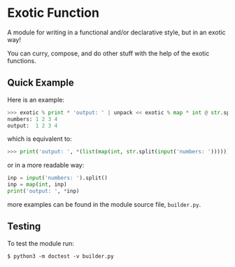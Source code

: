 # Exotic Function

A module for writing in a functional and/or declarative style, but in an exotic way!

You can curry, compose, and do other stuff with the help of the exotic functions.

## Quick Example

Here is an example:

```python
>>> exotic % print * 'output: ' | unpack << exotic % map * int @ str.split @ input * 'numbers: ' | apply
numbers: 1 2 3 4
output:  1 2 3 4
```

which is equivalent to:

```python
>>> print('output: ', *(list(map(int, str.split(input('numbers: '))))))
```

or in a more readable way:

```python
inp = input('numbers: ').split()
inp = map(int, inp)
print('output: ', *inp)
```

more examples can be found in the module source file, `builder.py`.

## Testing

To test the module run:
```
$ python3 -m doctest -v builder.py
```
